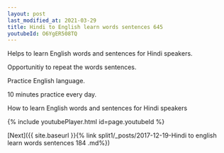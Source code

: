 ```yaml
---
layout: post
last_modified_at: 2021-03-29
title: Hindi to English learn words sentences 645 
youtubeId: O6YgER508TQ
---
```

 
 
Helps to learn English words and sentences for Hindi speakers.

Opportunitiy to repeat the words sentences. 

Practice English language. 
 
10 minutes practice every day. 
 
How to learn English words and sentences for Hindi speakers 
 
{% include youtubePlayer.html id=page.youtubeId %}
 
 
[Next]({{ site.baseurl }}{% link  split1/_posts/2017-12-19-Hindi to english learn words sentences 184 .md%})
 
